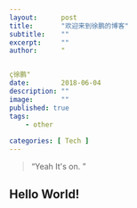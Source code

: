 ```yaml
---
layout:      post
title:       "欢迎来到徐鹏的博客"
subtitle:    ""
excerpt:     ""
author:      "


ç徐鹏"
date:        2018-06-04
description: ""
image:       ""
published: true 
tags:
    - other
    
categories: [ Tech ]
---
```




> “Yeah It's on. ”


## Hello World!

